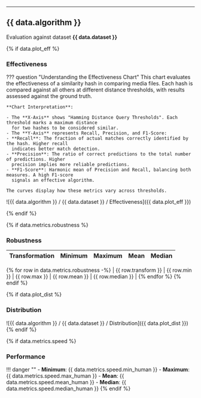 ---

## {{ data.algorithm }}

Evaluation against dataset **{{ data.dataset }}**

{% if data.plot_eff %}
### Effectiveness

??? question "Understanding the Effectiveness Chart"
    This chart evaluates the effectiveness of a similarity hash in comparing media files. Each hash
    is compared against all others at different distance thresholds, with results assessed against
    the ground truth.

    **Chart Interpretation**:

    - The **X-Axis** shows "Hamming Distance Query Thresholds". Each threshold marks a maximum distance
      for two hashes to be considered similar.
    - The **Y-Axis** represents Recall, Precision, and F1-Score:
    - **Recall**: The fraction of actual matches correctly identified by the hash. Higher recall
      indicates better match detection.
    - **Precision**: The ratio of correct predictions to the total number of predictions. Higher
      precision implies more reliable predictions.
    - **F1-Score**: Harmonic mean of Precision and Recall, balancing both measures. A high F1-score
      signals an effective algorithm.

    The curves display how these metrics vary across thresholds.

![{{ data.algorithm }} / {{ data.dataset }} / Effectiveness]({{ data.plot_eff }})

{% endif %}

{% if data.metrics.robustness %}
### Robustness

| Transformation | Minimum | Maximum | Mean | Median |
| -------------- | ------- | ------- | ---- | ------ |
{% for row in data.metrics.robustness  -%}
| {{ row.transform }} | {{ row.min }} | {{ row.max }} | {{ row.mean }} | {{ row.median }} |
{% endfor %}
{% endif %}

{% if data.plot_dist %}
### Distribution

![{{ data.algorithm }} / {{ data.dataset }} / Distribution]({{ data.plot_dist }})
{% endif %}

{% if data.metrics.speed %}
### Performance

!!! danger ""
    - **Minimum**: {{ data.metrics.speed.min_human }}
    - **Maximum**: {{ data.metrics.speed.max_human }}
    - **Mean**: {{ data.metrics.speed.mean_human }}
    - **Median**: {{ data.metrics.speed.median_human }}
{% endif %}


